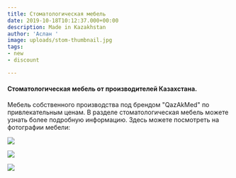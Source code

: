 ```yaml
---
title: Стоматологическая мебель
date: 2019-10-18T10:12:37.000+00:00
description: Made in Kazakhstan
author: 'Аслан '
image: uploads/stom-thumbnail.jpg
tags:
- new
- discount

---
```

#### Стоматологическая мебель от производителей Казахстана.

Мебель собственного производства под брендом "QazAkMed" по привлекательным ценам. В разделе стоматологическая мебель можете узнать более подробную информацию. Здесь можете посмотреть на фотографии мебели:

![](/uploads/46363a00-f9f0-42d0-93b5-068753c243d4.jpg)

![](/uploads/7d29f21e-11cb-429b-9a70-f486d5a577d7.jpg)

![](/uploads/31760a92-8e70-4665-9bbf-69d7d1696dc2.jpg)